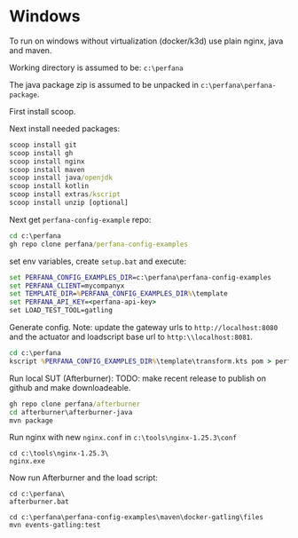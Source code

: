 # Windows

To run on windows without virtualization (docker/k3d) use plain nginx, java and maven.

Working directory is assumed to be: `c:\perfana`

The java package zip is assumed to be unpacked in `c:\perfana\perfana-package`.

First install scoop.

Next install needed packages:

```cmd
scoop install git
scoop install gh
scoop install nginx
scoop install maven
scoop install java/openjdk
scoop install kotlin
scoop install extras/kscript
scoop install unzip [optional]
```

Next get `perfana-config-example` repo:

```cmd
cd c:\perfana
gh repo clone perfana/perfana-config-examples
```

set env variables, create `setup.bat` and execute:

```cmd
set PERFANA_CONFIG_EXAMPLES_DIR=c:\perfana\perfana-config-examples
set PERFANA_CLIENT=mycompanyx
set TEMPLATE_DIR=%PERFANA_CONFIG_EXAMPLES_DIR%\template
set PERFANA_API_KEY=<perfana-api-key>
set LOAD_TEST_TOOL=gatling
```

Generate config.
Note: update the gateway urls to `http://localhost:8080` and the actuator and loadscript base url to `http:\\localhost:8081`.

```cmd
cd c:\perfana
kscript %PERFANA_CONFIG_EXAMPLES_DIR%\template\transform.kts pom > perfana-config-examples\maven\docker-gatling\files\pom.xml

```

Run local SUT (Afterburner):
TODO: make recent release to publish on github and make downloadeable.

```cmd
gh repo clone perfana/afterburner
cd afterburner\afterburner-java
mvn package
```

Run nginx with new `nginx.conf` in `c:\tools\nginx-1.25.3\conf`

```
cd c:\tools\nginx-1.25.3\
nginx.exe
```

Now run Afterburner and the load script:

```
cd c:\perfana\
afterburner.bat
```

```
cd c:\perfana\perfana-config-examples\maven\docker-gatling\files
mvn events-gatling:test
```
